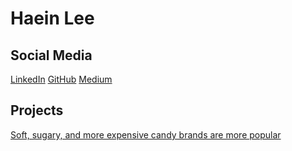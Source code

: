 # Haein Lee

## Social Media
[LinkedIn](https://www.linkedin.com/in/yihaein/) [GitHub](https://github.com/yihaein) [Medium](https://medium.com/@yihaein)

## Projects
[Soft, sugary, and more expensive candy brands are more popular](https://github.com/yihaein/candy)

